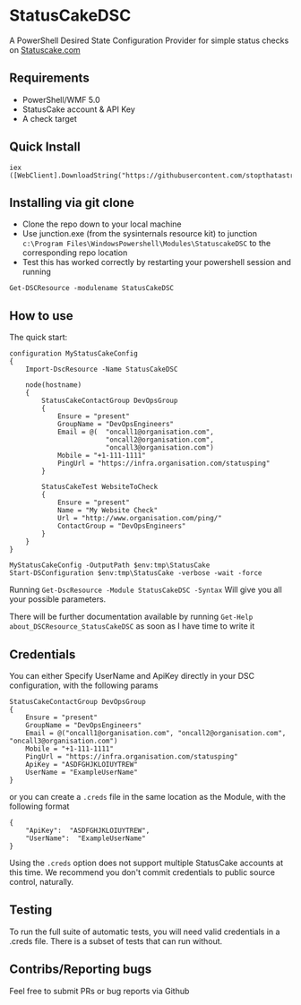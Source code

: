 # StatusCakeDSC

A PowerShell Desired State Configuration Provider for simple status checks on [Statuscake.com](http://statuscake.com)



## Requirements

- PowerShell/WMF 5.0
- StatusCake account & API Key
- A check target

## Quick Install

```
iex ([WebClient].DownloadString("https://githubusercontent.com/stopthatastronaut/StatusCakeDSC/master/install.ps1"))
```

## Installing via git clone

- Clone the repo down to your local machine
- Use junction.exe (from the sysinternals resource kit) to junction `c:\Program Files\WindowsPowershell\Modules\StatuscakeDSC` to the corresponding repo location
- Test this has worked correctly by restarting your powershell session and running

`Get-DSCResource -modulename StatusCakeDSC`

## How to use

The quick start:

```
configuration MyStatusCakeConfig
{
    Import-DscResource -Name StatusCakeDSC
    
    node(hostname)
    {
        StatusCakeContactGroup DevOpsGroup
        {
            Ensure = "present"
            GroupName = "DevOpsEngineers"
            Email = @(	"oncall1@organisation.com", 
            			"oncall2@organisation.com", 
                        "oncall3@organisation.com")
            Mobile = "+1-111-1111"
            PingUrl = "https://infra.organisation.com/statusping"
        }

        StatusCakeTest WebsiteToCheck
        {
            Ensure = "present"
            Name = "My Website Check"
            Url = "http://www.organisation.com/ping/"
            ContactGroup = "DevOpsEngineers"
        }
    }
}

MyStatusCakeConfig -OutputPath $env:tmp\StatusCake
Start-DSConfiguration $env:tmp\StatusCake -verbose -wait -force
```

Running `Get-DscResource -Module StatusCakeDSC -Syntax` Will give you all your possible parameters.


There will be further documentation available by running `Get-Help about_DSCResource_StatusCakeDSC` as soon as I have time to write it

## Credentials

You can either Specify UserName and ApiKey directly in your DSC configuration, with the following params

```
StatusCakeContactGroup DevOpsGroup
{
    Ensure = "present"
    GroupName = "DevOpsEngineers"
    Email = @("oncall1@organisation.com", "oncall2@organisation.com", "oncall3@organisation.com")
    Mobile = "+1-111-1111"
    PingUrl = "https://infra.organisation.com/statusping"
    ApiKey = "ASDFGHJKLOIUYTREW"
    UserName = "ExampleUserName"
}
```

or you can create a `.creds` file in the same location as the Module, with the following format

```
{
    "ApiKey":  "ASDFGHJKLOIUYTREW",
    "UserName":  "ExampleUserName"
}
```

Using the `.creds` option does not support multiple StatusCake accounts at this time. We recommend you don't commit credentials to public source control, naturally.

## Testing

To run the full suite of automatic tests, you will need valid credentials in a .creds file. There is a subset of tests that can run without.

## Contribs/Reporting bugs

Feel free to submit PRs or bug reports via Github